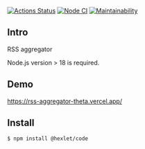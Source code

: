 
[![Actions Status](https://github.com/NatashaElistratova/frontend-project-11/workflows/hexlet-check/badge.svg)](https://github.com/NatashaElistratova/frontend-project-11/actions)
[![Node CI](https://github.com/NatashaElistratova/frontend-project-11/actions/workflows/nodejs.yml/badge.svg)](https://github.com/NatashaElistratova/frontend-project-11/actions)
[![Maintainability](https://api.codeclimate.com/v1/badges/998393db545166afb13e/maintainability)](https://codeclimate.com/github/NatashaElistratova/frontend-project-11/maintainability)

## Intro
RSS aggregator

Node.js version > 18  is required.
## Demo
https://rss-aggregator-theta.vercel.app/

## Install

```bash
$ npm install @hexlet/code
```